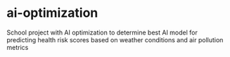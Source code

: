 # ai-optimization
School project with AI optimization to determine best AI model for predicting health risk scores based on weather conditions and air pollution metrics
